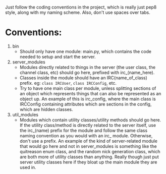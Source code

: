 Just follow the coding conventions in the project, which is really just pep8 style, along with my naming scheme.
Also, don't use spaces over tabs.

# Conventions:
1. bin
    * Should only have one module: main.py, which contains the code needed to setup and start the server.
2. server_modules
    * Modules directly related to things in the server (the user class, the channel class, etc) should go here,
    prefixed with irc_(name_here).
    * Classes inside the module should have an IRC(name_of_class) prefix. eg: `class IRCUser`, `class IRCConfig`, etc.
    * Try to have one main class per module, unless splitting sections of an object which represents things that
    can also be represented as an object up. An example of this is irc_config, where the main class is IRCConfig
    containing attributes which are sections in the config, which are hidden classes.
3. util_modules
    * Modules which contain utility classes/utility methods should go here. If the utility class/method is directly
    related to the server itself, use the irc_(name) prefix for the module and follow the same class naming
    convention as you would with an irc_ module. Otherwise, don't use a prefix. An example of the kind of
    server-related module that would go here and not in server_modules is something like the quitreason enum class,
    and the random nick generation class, which are both more of utility classes than anything. Really though
    just put server utility classes here if they bloat up the main module they are used in.
